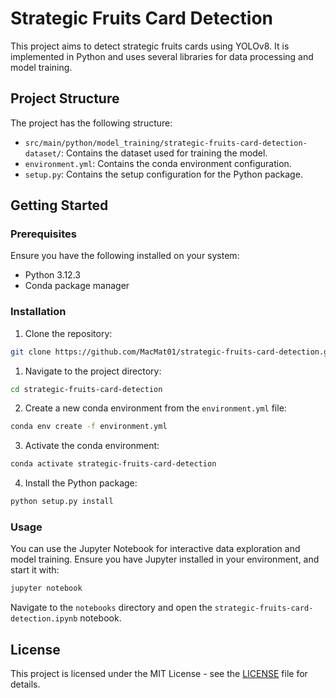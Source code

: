 # Strategic Fruits Card Detection

This project aims to detect strategic fruits cards using YOLOv8. It is implemented in Python and uses several libraries
for data processing and model training.

## Project Structure

The project has the following structure:

- `src/main/python/model_training/strategic-fruits-card-detection-dataset/`: Contains the dataset used for training the
  model.
- `environment.yml`: Contains the conda environment configuration.
- `setup.py`: Contains the setup configuration for the Python package.

## Getting Started

### Prerequisites

Ensure you have the following installed on your system:

- Python 3.12.3
- Conda package manager

### Installation

1. Clone the repository:

```bash
git clone https://github.com/MacMat01/strategic-fruits-card-detection.git
```

1. Navigate to the project directory:

```bash
cd strategic-fruits-card-detection
```

2. Create a new conda environment from the `environment.yml` file:

```bash
conda env create -f environment.yml
```

3. Activate the conda environment:

```bash
conda activate strategic-fruits-card-detection
```

4. Install the Python package:

```bash
python setup.py install
```

### Usage

You can use the Jupyter Notebook for interactive data exploration and model training. Ensure you have Jupyter installed
in your environment, and start it with:

```bash
jupyter notebook
```

Navigate to the `notebooks` directory and open the `strategic-fruits-card-detection.ipynb` notebook.

## License

This project is licensed under the MIT License - see the [LICENSE](LICENSE) file for details.